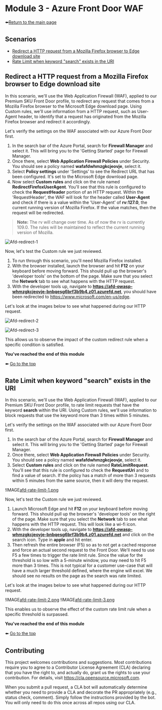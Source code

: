 # Module 3 - Azure Front Door WAF

⬅️[Return to the main page](https://github.com/gumoden/Azure-Network-Security/blob/master/Azure%20Network%20Security%20-%20Workshop/README.md)

## Scenarios
- [Redirect a HTTP request from a Mozilla Firefox browser to Edge download site](#redirect-a-http-request-from-a-mozilla-firefox-browser-to-edge-download-site)
- [Rate Limit when keyword "search" exists in the URI](#rate-limit-when-keyword-search-exists-in-the-uri)

## Redirect a HTTP request from a Mozilla Firefox browser to Edge download site

In this scenario, we'll use the Web Application Firewall (WAF), applied to our Premium SKU Front Door profile, to redirect any request that comes from a Mozilla Firefox browser to the Microsoft Edge download page. Using Custom rules, we'll use information from a HTTP request, such as User-Agent header, to identify that a request has originated from the Mozilla Firefox browser and redirect it accordingly.

Let's verify the settings on the WAF associated with our Azure Front Door first.
1. In the search bar of the Azure Portal, search for **Firewall Manager** and select it. This will bring you to the 'Getting Started' page for Firewall Manager.
2. Once there, select **Web Application Firewall Policies** under Security. You should see a policy named **wafafdwhmzgkcjeovje**, select it.
3. Select **Policy settings** under 'Settings' to see the Redirect URL that has been configured. It's set to the Microsoft Edge download page.
4. Now select **Custom rules** and click on the rule named **RedirectFirefoxUserAgent**. You'll see that this rule is configured to check the **RequestHeader** portion of an HTTP request. Within the 'RequestHeader', the WAF will look for the header called **User-Agent** and check if there is a value within the 'User-Agent' of **rv:127.0**, the current running version of Mozilla Firefox. If the value matches, then the request will be redirected.

> **Note:** The rv will change over time. As of now the rv is currently 109.0. The rules will be maintained to reflect the current running version of Mozilla.

![Afd-redirect-1](https://github.com/gumoden/Azure-Network-Security/blob/master/Azure%20Network%20Security%20-%20Workshop/Images/afd-redirect-1.png)

Now, let's test the Custom rule we just reviewed.
1. To run through this scenario, you'll need Mozilla Firefox installed.
2. With the browser installed, launch the browser and hit **F12** on your keyboard before moving forward. This should pull up the browser's 'developer tools' on the bottom of the page. Make sure that you select the **Network** tab to see what happens with the HTTP request.
3. With the developer tools up, navigate to **https://afd-owasp-whmzgkcjeovje-bnbqesg6brf3b9b4.z01.azurefd.net**, you should have been redirected to https://www.microsoft.com/en-us/edge. 

Let's look at the images below to see what happened during our HTTP request.

![Afd-redirect-2](https://github.com/gumoden/Azure-Network-Security/blob/master/Azure%20Network%20Security%20-%20Workshop/Images/afd-redirect-2.png)

![Afd-redirect-3](https://github.com/gumoden/Azure-Network-Security/blob/master/Azure%20Network%20Security%20-%20Workshop/Images/afd-redirect-3.png)

This allows us to observe the impact of the custom redirect rule when a specific condition is satisfied.

**You've reached the end of this module**

⬅️ [Go to the top](#scenarios)

## Rate Limit when keyword "search" exists in the URI

In this scenario, we'll use the Web Application Firewall (WAF), applied to our Premium SKU Front Door profile, to rate limit requests that have the keyword **search** within the URI. Using Custom rules, we'll use information to block requests that use the keyword more than 3 times within 5 minutes.

Let's verify the settings on the WAF associated with our Azure Front Door first.
1. In the search bar of the Azure Portal, search for **Firewall Manager** and select it. This will bring you to the 'Getting Started' page for Firewall Manager.
2. Once there, select **Web Application Firewall Policies** under Security. You should see a policy named **wafafdwhmzgkcjeovje**, select it.
3. Select **Custom rules** and click on the rule named **RateLimitRequest**. You'll see that this rule is configured to check the **RequestUri** and to find a value of search. If the policy has a match of more than 3 requests within 5 minutes from the same source, then it will deny the request.

!IMAGE[afd-rate-limit-1.png](instructions281582/afd-rate-limit-1.png)

Now, let's test the Custom rule we just reviewed.
1. Launch Microsoft Edge and hit **F12** on your keyboard before moving forward. This should pull up the browser's 'developer tools' on the right of the page. Make sure that you select the **Network** tab to see what happens with the HTTP request. This will look like a wi-fi icon.
2. With the developer tools up, navigate to **https://afd-owasp-whmzgkcjeovje-bnbqesg6brf3b9b4.z01.azurefd.net** and click on the search icon. Type in ​​**​​​​​apple** and hit enter.
3. Then refresh the entire browser (F5) so as to not get a cached response and force an actual second request to the Front Door. We'll need to use F5 a few times to trigger the rate limit rule. Since the value for the threshold is so low with a 5-minute window, you may need to hit F5 more than 3 times. This is not typical for a customer use-case that will have a much larger threshold defined, where the engine will excel. We should see no results on the page as the search was rate limited.

Let's look at the images below to see what happened during our HTTP request.

!IMAGE[afd-rate-limit-2.png](instructions281582/afd-rate-limit-2.png)
!IMAGE[afd-rate-limit-3.png](instructions281582/afd-rate-limit-3.png)

This enables us to observe the effect of the custom rate limit rule when a specific threshold is surpassed.

**You've reached the end of this module**

⬅️ [Go to the top](#scenarios)

## Contributing

This project welcomes contributions and suggestions.  Most contributions require you to agree to a Contributor License Agreement (CLA) declaring that you have the right to, and actually do, grant us the rights to use your contribution. For details, visit https://cla.opensource.microsoft.com.

When you submit a pull request, a CLA bot will automatically determine whether you need to provide a CLA and decorate the PR appropriately (e.g., status check, comment). Simply follow the instructions provided by the bot. You will only need to do this once across all repos using our CLA.
